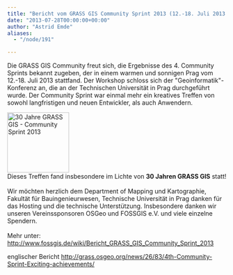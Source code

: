 ```yaml
---
title: "Bericht vom GRASS GIS Community Sprint 2013 (12.-18. Juli 2013 Prag)"
date: "2013-07-28T00:00:00+00:00"
author: "Astrid Emde"
aliases:
  - "/node/191"

---
```


<p>Die GRASS GIS Community freut sich, die Ergebnisse des 4. Community Sprints bekannt zugeben, der in einem warmen und sonnigen Prag vom 12.-18. Juli 2013 stattfand. Der Workshop schloss sich der &quot;Geoinformatik&quot;-Konferenz an, die an der Technischen Universität in Prag durchgeführt wurde. Der Community Sprint war einmal mehr ein kreatives Treffen von sowohl langfristigen und neuen Entwickler, als auch Anwendern.</p>
<p><img alt="30 Jahre GRASS GIS - Community Sprint 2013" height="138" src="http://www.fossgis.de/w/images/thumb/6/6e/Grass_gis_30_years_logo_500px.png/200px-Grass_gis_30_years_logo_500px.png" width="142" /><br />
	Dieses Treffen fand insbesondere im Lichte von <strong>30 Jahren GRASS GIS</strong> statt!<br />
	<br />
	Wir möchten herzlich dem Department of Mapping und Kartographie, Fakultät für Bauingenieurwesen, Technische Universität in Prag danken für das Hosting und die technische Unterstützung. Insbesondere danken wir unseren Vereinssponsoren OSGeo und FOSSGIS e.V. und viele einzelne Spendern.<br />
	<br />
	Mehr unter:<a href="http://www.fossgis.de/wiki/Bericht_GRASS_GIS_Community_Sprint_2013"><br />
	http://www.fossgis.de/wiki/Bericht_GRASS_GIS_Community_Sprint_2013</a></p>
<p>englischer Bericht <a href="http://grass.osgeo.org/news/26/83/4th-Community-Sprint-Exciting-achievements/">http://grass.osgeo.org/news/26/83/4th-Community-Sprint-Exciting-achievements/</a></p>

